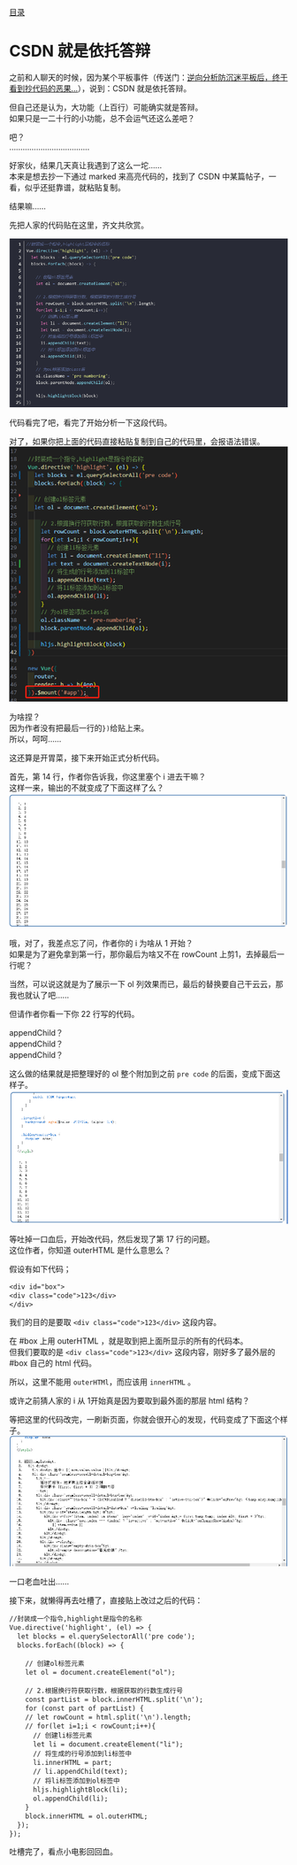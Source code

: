 [目录](./)

# CSDN 就是依托答辩

之前和人聊天的时候，因为某个平板事件（传送门：[逆向分析防沉迷平板后，终于看到抄代码的恶果...](https://www.bilibili.com/video/BV1Q64y1n7Ah/?vd_source=aa7e6b8e229800061b9dc624a5a636fa)），说到：CSDN 就是依托答辩。

但自己还是认为，大功能（上百行）可能确实就是答辩。  
如果只是一二十行的小功能，总不会运气还这么差吧？

吧？  
………………………………

好家伙，结果几天真让我遇到了这么一坨……  
本来是想去抄一下通过 marked 来高亮代码的，找到了 CSDN 中某篇帖子，一看，似乎还挺靠谱，就粘贴复制。

结果嘛……

先把人家的代码贴在这里，齐文共欣赏。

[![](./highlight-code-csdn.png)](https://blog.csdn.net/King__k/article/details/123475346)


代码看完了吧，看完了开始分析一下这段代码。

对了，如果你把上面的代码直接粘贴复制到自己的代码里，会报语法错误。  
![](./highlight-code-csdn-error.png)

为啥捏？  
因为作者没有把最后一行的`})`给贴上来。  
所以，呵呵……

这还算是开胃菜，接下来开始正式分析代码。

首先，第 14 行，作者你告诉我，你这里塞个 i 进去干嘛？  
这样一来，输出的不就变成了下面这样了么？
![](./highlight-code-csdn-1-1.png)

哦，对了，我差点忘了问，作者你的 i 为啥从 1 开始？  
如果是为了避免拿到第一行，那你最后为啥又不在 rowCount 上剪1，去掉最后一行呢？

当然，可以说这就是为了展示一下 ol 列效果而已，最后的替换要自己干云云，那我也就认了吧……

但请作者你看一下你 22 行写的代码。

appendChild？  
appendChild？  
appendChild？

这么做的结果就是把整理好的 ol 整个附加到之前 `pre code` 的后面，变成下面这样子。
![](./highlight-code-csdn-append.png)

等吐掉一口血后，开始改代码，然后发现了第 17 行的问题。  
这位作者，你知道 outerHTML 是什么意思么？

假设有如下代码；
```
<div id="box">
<div class="code">123</div>
</div>
```

我们的目的是要取 `<div class="code">123</div>` 这段内容。

在 \#box 上用 outerHTML ，就是取到把上面所显示的所有的代码本。  
但我们要取的是 `<div class="code">123</div>` 这段内容，刚好多了最外层的 \#box 自己的 html 代码。

所以，这里不能用 `outerHTMl`，而应该用 `innerHTML` 。

或许之前猜人家的 i 从 1开始真是因为要取到最外面的那层 html 结构？

等把这里的代码改完，一刷新页面，你就会很开心的发现，代码变成了下面这个样子。  
![](highlight-code-csdn-wtf.png)

一口老血吐出……

接下来，就懒得再去吐槽了，直接贴上改过之后的代码：

```
//封装成一个指令,highlight是指令的名称
Vue.directive('highlight', (el) => {
  let blocks = el.querySelectorAll('pre code');
  blocks.forEach((block) => {

	// 创建ol标签元素
	let ol = document.createElement("ol");

    // 2.根据换行符获取行数，根据获取的行数生成行号
    const partList = block.innerHTML.split('\n');
    for (const part of partList) {
    // let rowCount = html.split('\n').length;
    // for(let i=1;i < rowCount;i++){
      // 创建li标签元素
      let li = document.createElement("li");
      // 将生成的行号添加到li标签中
      li.innerHTML = part;
      // li.appendChild(text);
      // 将li标签添加到ol标签中
      hljs.highlightBlock(li);
      ol.appendChild(li);
    }
    block.innerHTML = ol.outerHTML;
  });
});
```

吐槽完了，看点小电影回回血。
